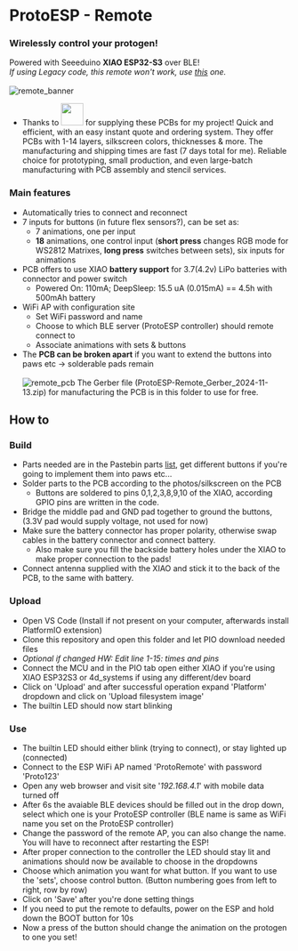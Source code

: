 # ProtoESP - Remote
### Wirelessly control your protogen!
Powered with Seeeduino **XIAO ESP32-S3** over BLE!  
*If using Legacy code, this remote won't work, use [this](../../Legacy/BLE-Remote) one.*<br><br>
![remote_banner](https://github.com/user-attachments/assets/e69433f9-51b3-4ee4-9bc1-57ae101f678d)
- Thanks to <a href="https://www.pcbway.com/project/share/ProtoESP_Remote_66722ab2.html"><img src="https://www.electronics-lab.com/wp-content/uploads/2020/04/0x0.png" height="40"></a> for supplying these PCBs for my project! Quick and efficient, with an easy instant quote and ordering system. They offer PCBs with 1-14 layers, silkscreen colors, thicknesses & more. The manufacturing and shipping times are fast (7 days total for me). Reliable choice for prototyping, small production, and even large-batch manufacturing with PCB assembly and stencil services.
### Main features
- Automatically tries to connect and reconnect
- 7 inputs for buttons (in future flex sensors?), can be set as:
  - 7 animations, one per input
  - **18** animations, one control input (**short press** changes RGB mode for WS2812 Matrixes, **long press** switches between sets), six inputs for animations
- PCB offers to use XIAO **battery support** for 3.7(4.2v) LiPo batteries with connector and power switch
  - Powered On: 110mA; DeepSleep: 15.5 uA (0.015mA) == 4.5h with 500mAh battery
- WiFi AP with configuration site
  - Set WiFi password and name
  - Choose to which BLE server (ProtoESP controller) should remote connect to
  - Associate animations with sets & buttons
- The **PCB can be broken apart** if you want to extend the buttons into paws etc -> solderable pads remain<br><br>
![remote_pcb](https://github.com/user-attachments/assets/c468b4fe-0240-4ee2-a439-224a187af036)
The Gerber file (ProtoESP-Remote_Gerber_2024-11-13.zip) for manufacturing the PCB is in this folder to use for free.
## How to
### Build
- Parts needed are in the Pastebin parts [list](https://pastebin.com/7z4fnVfQ), get different buttons if you're going to implement them into paws etc...
- Solder parts to the PCB according to the photos/silkscreen on the PCB
  - Buttons are soldered to pins 0,1,2,3,8,9,10 of the XIAO, according GPIO pins are written in the code.
- Bridge the middle pad and GND pad together to ground the buttons, (3.3V pad would supply voltage, not used for now)
- Make sure the battery connector has proper polarity, otherwise swap cables in the battery connector and connect battery.
  - Also make sure you fill the backside battery holes under the XIAO to make proper connection to the pads!
- Connect antenna supplied with the XIAO and stick it to the back of the PCB, to the same with battery.
### Upload
- Open VS Code (Install if not present on your computer, afterwards install PlatformIO extension)
- Clone this repository and open this folder and let PIO download needed files
- *Optional if changed HW: Edit line 1-15: times and pins*
- Connect the MCU and in the PIO tab open either XIAO if you're using XIAO ESP32S3 or 4d_systems if using any different/dev board
- Click on 'Upload' and after successful operation expand 'Platform' dropdown and click on 'Upload filesystem image'
- The builtin LED should now start blinking
### Use
- The builtin LED should either blink (trying to connect), or stay lighted up (connected)
- Connect to the ESP WiFi AP named 'ProtoRemote' with password 'Proto123'
- Open any web browser and visit site '*192.168.4.1*' with mobile data turned off
- After 6s the avaiable BLE devices should be filled out in the drop down, select which one is your ProtoESP controller (BLE name is same as WiFi name you set on the ProtoESP controller)
- Change the password of the remote AP, you can also change the name. You will have to reconnect after restarting the ESP!
- After proper connection to the controller the LED should stay lit and animations should now be available to choose in the dropdowns
- Choose which animation you want for what button. If you want to use the 'sets', choose control button. (Button numbering goes from left to right, row by row)
- Click on 'Save' after you're done setting things
- If you need to put the remote to defaults, power on the ESP and hold down the BOOT button for 10s
- Now a press of the button should change the animation on the protogen to one you set!
